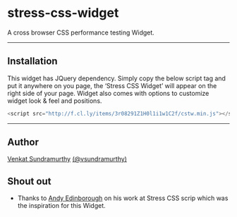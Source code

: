 stress-css-widget
=================

A cross browser CSS performance testing Widget.


_______
Installation
----------
This widget has JQuery dependency. Simply copy the below script tag and put it anywhere on you page, 
the ‘Stress CSS Widget’ will appear on the right side of your page. Widget also comes with options to customize 
widget look & feel and positions.

```javascript
<script src="http://f.cl.ly/items/3r08291Z1H0l1i1w1C2f/cstw.min.js"></script>
```

_______

Author
--------
[Venkat Sundramurthy](http://github.com/vsundramurthy)
[(@vsundramurthy)](http://twitter.com/vsundramurthy) 


Shout out
----------
- Thanks to [Andy Edinborough](http://andy.edinborough.org/) on his work at Stress CSS scrip which was the inspiration for this Widget.




